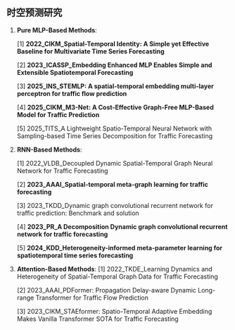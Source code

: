 ## 时空预测研究

1. **Pure MLP-Based Methods**:
   
   [1] **2022_CIKM_Spatial-Temporal Identity: A Simple yet Effective Baseline for Multivariate Time Series Forecasting**
   
   [2] **2023_ICASSP_Embedding Enhanced MLP Enables Simple and Extensible Spatiotemporal Forecasting**
   
   [3] **2025_INS_STEMLP: A spatial-temporal embedding multi-layer perceptron for traffic flow prediction**
   
   [4] **2025_CIKM_M3-Net: A Cost-Effective Graph-Free MLP-Based Model for Traffic Prediction**
   
   [5] 2025_TITS_A Lightweight Spatio-Temporal Neural Network with Sampling-based Time Series Decomposition for Traffic Forecasting
   
2. **RNN-Based Methods**:

   [1] 2022_VLDB_Decoupled Dynamic Spatial-Temporal Graph Neural Network for Traffic Forecasting
   
   [2] **2023_AAAI_Spatial-temporal meta-graph learning for traffic forecasting**
   
   [3] 2023_TKDD_Dynamic graph convolutional recurrent network for traffic prediction: Benchmark and solution
   
   [4] **2023_PR_A Decomposition Dynamic graph convolutional recurrent network for traffic forecasting**
   
   [5] **2024_KDD_Heterogeneity-informed meta-parameter learning for spatiotemporal time series forecasting**

3. **Attention-Based Methods**:
   [1] 2022_TKDE_Learning Dynamics and Heterogeneity of Spatial-Temporal Graph Data for Traffic Forecasting

   [2] 2023_AAAI_PDFormer: Propagation Delay-aware Dynamic Long-range Transformer for Traffic Flow Prediction

   [3] 2023_CIKM_STAEformer: Spatio-Temporal Adaptive Embedding Makes Vanilla Transformer SOTA for Traffic Forecasting
